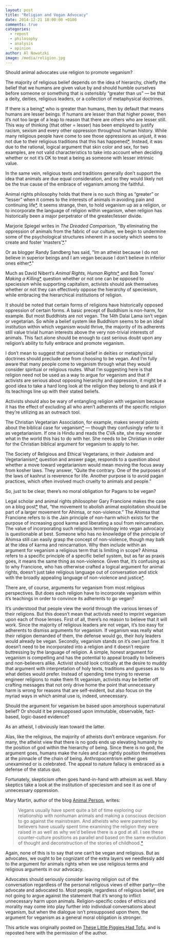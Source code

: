 ```yaml
---
layout: post
title: "Religion and Vegan Advocacy"
date: 2014-12-21 18:00:00 +0100
comments: true
categories: 
  - repost
  - philosophy
  - analysis
  - opinion
author: Al Nowatzki
image: /media/religion.jpg
---
```

Should animal advocates use religion to promote veganism? 

The majority of religious belief depends on the idea of hierarchy, chiefly the belief that we humans are given value by and should humble ourselves before someone or something that is ostensibly “greater than us” — be that a deity, deities<!--more-->, religious leaders, or a collection of metaphysical doctrines. 

If there is a being[*](none "Or beings. I’ll stick with the singular in this essay simply for flow’s sake") who is greater than humans, then by default that means humans are lesser beings. If humans are lesser than that higher power, then it’s not too large of a leap to reason that there are others who are lesser still. This way of thinking (that other = lesser) has been employed to justify racism, sexism and every other oppression throughout human history. While many religious people have come to see those oppressions as unjust, it was not due to their religious traditions that this has happened[*](none "Despite what they may claim. Also, it’s important to recognize that it’s probably not because of religion that those oppressions initially occurred, but that religion was likely created and molded to justify and enshrine the pre-existing oppression of others"). Instead, it was due to the rational, logical argument that skin color and sex, for two examples, are not valid characteristics to take into account when deciding whether or not it’s OK to treat a being as someone with lesser intrinsic value.

In the same vein, religious texts and traditions generally don’t support the idea that animals are due equal consideration, and so they would likely not be the true cause of the embrace of veganism among the faithful. 

Animal rights philosophy holds that there is no such thing as “greater” or “lesser” when it comes to the interests of animals in avoiding pain and continuing life[*](none "That’s a statement that needs to be qualified. Animal rights philosopher Tom Regan, for example, maintains that human interest in continuation of life counts for more than, say, a dog’s, since the average human is the subject of an ostensibly more complex and fulfilling inner life, and potential future, than are other animals. For the purposes of this essay, though, I defer to Gary Francione’s view of animal rights, which maintains that sentience is all which is required in order for one animal to have equal inherent value to another"). It seems strange, then, to hold veganism up as a religion, or to incorporate the language of religion within veganism, when religion has historically been a major perpetrator of the greater/lesser divide. 

Marjorie Spiegel writes in *The Dreaded Comparison*, "By eliminating the oppression of animals from the fabric of our culture, we begin to undermine some of the psychological structures inherent in a society which seems to create and foster ‘masters’[*](http://www.amazon.com/The-Dreaded-Comparison-Animal-Slavery/dp/0962449334 "Marjorie Spiegel’s The Dreaded Comparison. Quote from pg 28-29. Book available via Amazon")."

Or as blogger Randy Sandberg has said, "Im an atheist because I do not believe in superior beings and I am vegan because I don’t believe in inferior ones either[*](http://quotesonslavery.org/2011/05/28/i-am-an-atheist-and-a-vegan-because-i-believe-in-equality/ "This quote is reproduced here")."

Much as David Nibert’s *Animal Rights, Human Rights*[*](http://www.amazon.com/Animal-Rights-Human-Entanglements-Comparative/dp/0742517756 "Available on Amazon") and Bob Torres’ *Making a Killing*[*](http://www.amazon.com/Making-Killing-Political-Economy-Animal/dp/1904859674 "Also a vailable on Amazon") question whether or not one can be opposed to speciesism while supporting capitalism, activists should ask themselves whether or not they can effectively oppose the hierarchy of speciesism, while embracing the hierarchical institutions of religion. 

It should be noted that certain forms of religions have historically opposed oppression of certain forms. A basic precept of Buddhism is non-harm, for example. But most Buddhists are not vegan. The 14th Dalai Lama isn’t vegan or vegetarian. So while a belief system like Buddhism seems to be an ideal institution within which veganism would thrive, the majority of its adherents still value trivial human interests above the very non-trivial interests of animals. This fact alone should be enough to cast serious doubt upon any religion’s ability to fully embrace and promote veganism. 

I don’t mean to suggest that personal belief in deities or metaphysical doctrines should preclude one from choosing to be vegan. And I’m fully aware that many people come to veganism through what they would consider spiritual or religious routes. What I’m suggesting here is that religion need not be used as a way to argue for veganism and that if activists are serious about opposing hierarchy and oppression, it might be a good idea to take a hard long look at the religion they belong to and ask if its teachings line up with their stated beliefs. 

Activists should also be wary of entangling religion with veganism because it has the effect of excluding all who aren’t adherents of the specific religion they’re utilizing as an outreach tool. 

The Christian Vegetarian Association, for example, makes several points about the biblical case for veganism[*](http://www.all-creatures.org/cva/default.htm "The CVA site features references to many Biblical passages that they interpret as promoting vegetarianism") — though they confusingly refer to it as vegetarianism. If one is Hindu and reads the CVA site, she may wonder what in the world this has to do with her. She needs to be Christian in order for the Christian biblical argument for veganism to apply to her. 

The Society of Religious and Ethical Vegetarians, in their Judaism and Vegetarianism[*](http://www.serv-online.org/Q-and-A-Judaism.htm "Questions and Answers: Judaism and Vegetarianism") question and answer page, responds to a question about whether a move toward vegetarianism would mean moving the focus away from kosher laws. They answer, “Quite the contrary. One of the purposes of the laws of kashrut is reverence for life. Another purpose is to avoid pagan practices, which often involved much cruelty to animals and people.”

So, just to be clear, there’s no moral obligation for Pagans to be vegan? 

Legal scholar and animal rights philosopher Gary Francione makes the case on a blog post[*](http://www.abolitionistapproach.com/vegetarianism-as-a-gateway-to-veganism/ "On his site Animal Rights: The Abolitionist Approach") that, “the movement to abolish animal exploitation should be part of a larger movement for Ahimsa, or non-violence.” The Ahimsa that Francione refers to is the Jain principle of non-harm which exists for the purpose of increasing good karma and liberating a soul from reincarnation. The value of incorporating such religious terminology into vegan advocacy is questionable at best. Someone who has no knowledge of the principle of Ahimsa still can easily grasp the concept of non-violence, though may balk at the idea of karma and reincarnation. Why then include within an argument for veganism a religious term that is limiting in scope? Ahimsa refers to a specific principle of a specific belief system, but as far as praxis goes, it means the same thing as non-violence. Given that, it’s confusing as to why Francione, who has otherwise crafted a logical argument for animal rights, doesn’t just take religious language out of conversation and stick with the broadly appealing language of non-violence and justice[*](http://books.google.co.uk/books/about/Introduction_to_Animal_Rights.html?id=57NWPgAACAAJ&redir_esc=y "In fairness to Francione, it’s worth noting that in Introduction to Animal Rights, he wrote in reference to 'the basic right not to be treated as a thing and the concept of equal inherent value' that 'neither of these concepts involves anything that requires our acceptance of any metaphysical doctrines. All that is required is logic' [p93]").

There are, of course, arguments for veganism from most religious perspectives. But does each religion have to incorporate veganism within it’s teachings in order to convince its adherents to go vegan?

It’s understood that people view the world through the various lenses of their religions. But this doesn’t mean that activists need to imprint veganism upon each of those lenses. First of all, there’s no reason to believe that it will work. Since the majority of religious leaders are not vegan, it’s too easy for adherents to dismiss arguments for veganism. If veganism was really what their religion demanded of them, the defense would go, their holy leaders would already be vegan. Secondly, veganism stands on it’s own just fine. It doesn’t need to be incorporated into a religion and it doesn’t require buttressing by the language of religion. A simple, honest argument for veganism is compelling and has the potential to appeal broadly to believers and non-believers alike. Activist should look critically at the desire to muddy that argument with interpretation of holy texts, traditions and guesses as to what deities would prefer. Instead of spending time trying to reverse engineer religions to make them fit veganism, activists may be better off crafting messages that not only drive home the point that unnecessary harm is wrong for reasons that are self-evident, but also focus on the myriad ways in which animal use is, indeed, unnecessary. 

Should the argument for veganism be based upon amorphous supernatural belief? Or should it be presupposed upon immutable, observable, fact-based, logic-based evidence? 

As an atheist, I obviously lean toward the latter. 

Alas, like the religious, the majority of atheists don’t embrace veganism. For many, the atheist view that there is no gods ends up elevating humanity to the position of god within the hierarchy of being. Since there is no god, the argument goes, humans make the rules and can rightly position themselves at the pinnacle of the chain of being. Anthropocentrism either goes unexamined or is celebrated. The appeal to nature fallacy is embraced as a defense of the status quo. 

Fortunately, skepticism often goes hand-in-hand with atheism as well. Many skeptics take a look at the institution of speciesism and see it as one of unnecessary oppression. 

Mary Martin, author of the blog [Animal Person](http://www.animalperson.net/), writes: 

>Vegans usually have spent quite a bit of time exploring our relationship with nonhuman animals and making a conscious decision to go against the mainstream. And atheists who were parented by believers have usually spent time examining the religion they were raised in as well as why we'd believe there is a god at all. I see these counter-culture positions as parallel and based on the same evolution of thought and deconstruction of the stories of childhood.[*](http://www.animalperson.net/on-atheism-and-veganism/ "In her interesting article On Atheism and Veganism")

Again, none of this is to say that one can’t be vegan and religious. But as advocates, we ought to be cognizant of the extra layers we needlessly add to the argument for animals rights when we use religious terms and religious arguments in our advocacy. 

Advocates should seriously consider leaving religion out of the conversation regardless of the personal religious views of either party—the advocate and advocated to. Most people, regardless of religious belief, are not going to argue against the statement that it’s wrong to inflict unnecessary harm upon animals. Religion-specific codes of ethics and morality may come into play further into individual conversations about veganism, but when the dialogue isn’t presupposed upon them, the argument for veganism as a general moral obligation is stronger. 

<div class="original-appearance">This article was originally posted on <a href="http://thislittlepiggyhadtofu.blogspot.co.uk/2012/03/religion-and-vegan-advocacy.html">These Little Piggies Had Tofu</a>, and is reposted here with the permission of the author.</div>
